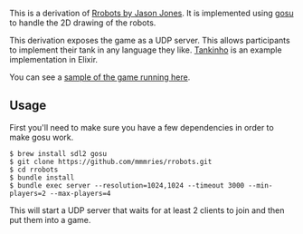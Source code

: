 This is a derivation of [Rrobots by Jason Jones](https://github.com/ralreegorganon/rrobots).
It is implemented using [gosu](https://rubygems.org/gems/gosu) to handle the 2D drawing of the robots.

This derivation exposes the game as a UDP server.
This allows participants to implement their tank in any language they like.
[Tankinho](https://github.com/mmmries/tankinho) is an example implementation in Elixir.

You can see a [sample of the game running here](https://youtu.be/MWC36pFxUrs?t=1m16s).

## Usage

First you'll need to make sure you have a few dependencies in order to make gosu work.

```
$ brew install sdl2 gosu
$ git clone https://github.com/mmmries/rrobots.git
$ cd rrobots
$ bundle install
$ bundle exec server --resolution=1024,1024 --timeout 3000 --min-players=2 --max-players=4
```

This will start a UDP server that waits for at least 2 clients to join and then put them into a game.

